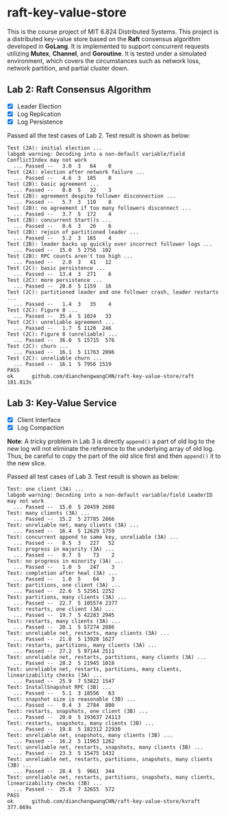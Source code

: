 # raft-key-value-store

This is the course project of MIT 6.824 Distributed Systems. This project is a distributed key-value store based on the **Raft** consensus algorithm developed in **GoLang**. It is implemented to support concurrent requests utilizing **Mutex**, **Channel**, and **Goroutine**. It is tested under a simulated environment, which covers the circumstances such as network loss, network partition, and partial cluster down.

## Lab 2: Raft Consensus Algorithm

- [x] Leader Election
- [x] Log Replication
- [x] Log Persistence

Passed all the test cases of Lab 2. Test result is shown as below:

```
Test (2A): initial election ...
labgob warning: Decoding into a non-default variable/field ConflictIndex may not work
  ... Passed --   3.0  3   64    0
Test (2A): election after network failure ...
  ... Passed --   4.6  3  105    0
Test (2B): basic agreement ...
  ... Passed --   0.8  5   32    3
Test (2B): agreement despite follower disconnection ...
  ... Passed --   5.7  3  110    8
Test (2B): no agreement if too many followers disconnect ...
  ... Passed --   3.7  5  172    4
Test (2B): concurrent Start()s ...
  ... Passed --   0.6  3   26    6
Test (2B): rejoin of partitioned leader ...
  ... Passed --   5.2  3  165    4
Test (2B): leader backs up quickly over incorrect follower logs ...
  ... Passed --  15.0  5 2756  102
Test (2B): RPC counts aren't too high ...
  ... Passed --   2.0  3   41   12
Test (2C): basic persistence ...
  ... Passed --  13.4  3  271    6
Test (2C): more persistence ...
  ... Passed --  20.8  5 1159   16
Test (2C): partitioned leader and one follower crash, leader restarts ...
  ... Passed --   1.4  3   35    4
Test (2C): Figure 8 ...
  ... Passed --  35.4  5 1024   33
Test (2C): unreliable agreement ...
  ... Passed --   1.7  5 1120  246
Test (2C): Figure 8 (unreliable) ...
  ... Passed --  36.0  5 15715  576
Test (2C): churn ...
  ... Passed --  16.1  5 11763 2096
Test (2C): unreliable churn ...
  ... Passed --  16.1  5 7956 1519
PASS
ok  	github.com/dianchengwangCHN/raft-key-value-store/raft	181.813s
```

## Lab 3: Key-Value Service

- [x] Client Interface
- [x] Log Compaction

**Note**: A tricky problem in Lab 3 is directly `append()` a part of old log to the new log will not eliminate the reference to the underlying array of old log. Thus, be careful to copy the part of the old slice first and then `append()` it to the new slice.

Passed all test cases of Lab 3. Test result is shown as below:

```
Test: one client (3A) ...
labgob warning: Decoding into a non-default variable/field LeaderID may not work
  ... Passed --  15.0  5 20459 2608
Test: many clients (3A) ...
  ... Passed --  15.2  5 27785 2866
Test: unreliable net, many clients (3A) ...
  ... Passed --  16.4  5 12629 1759
Test: concurrent append to same key, unreliable (3A) ...
  ... Passed --   0.5  3   227   52
Test: progress in majority (3A) ...
  ... Passed --   0.7  5    73    2
Test: no progress in minority (3A) ...
  ... Passed --   1.0  5   247    3
Test: completion after heal (3A) ...
  ... Passed --   1.0  5    64    3
Test: partitions, one client (3A) ...
  ... Passed --  22.6  5 52561 2252
Test: partitions, many clients (3A) ...
  ... Passed --  22.7  5 105574 2377
Test: restarts, one client (3A) ...
  ... Passed --  19.7  5 42283 2945
Test: restarts, many clients (3A) ...
  ... Passed --  20.1  5 57274 2886
Test: unreliable net, restarts, many clients (3A) ...
  ... Passed --  21.8  5 13920 1627
Test: restarts, partitions, many clients (3A) ...
  ... Passed --  27.2  5 97144 2511
Test: unreliable net, restarts, partitions, many clients (3A) ...
  ... Passed --  28.2  5 21945 1018
Test: unreliable net, restarts, partitions, many clients, linearizability checks (3A) ...
  ... Passed --  25.9  7 53822 1547
Test: InstallSnapshot RPC (3B) ...
  ... Passed --   5.1  3 18556   63
Test: snapshot size is reasonable (3B) ...
  ... Passed --   0.4  3  2784  800
Test: restarts, snapshots, one client (3B) ...
  ... Passed --  20.0  5 193637 24113
Test: restarts, snapshots, many clients (3B) ...
  ... Passed --  19.8  5 182312 22930
Test: unreliable net, snapshots, many clients (3B) ...
  ... Passed --  16.2  5 11963 1262
Test: unreliable net, restarts, snapshots, many clients (3B) ...
  ... Passed --  23.3  5 15475 1432
Test: unreliable net, restarts, partitions, snapshots, many clients (3B) ...
  ... Passed --  28.4  5  9661  344
Test: unreliable net, restarts, partitions, snapshots, many clients, linearizability checks (3B) ...
  ... Passed --  25.8  7 32655  572
PASS
ok  	github.com/dianchengwangCHN/raft-key-value-store/kvraft	377.669s
```
